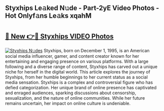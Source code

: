 ## Styxhips Le𝚊ked N𝚞de - Part-2yE Video Photos - Hot Onlyf𝚊ns Le𝚊ks xqahM

# <h2><a href="http://ab16801.deff.icu/?id=Styxhips">🔗 New 👉🔴 Styxhips VIDEO Photos</a></h2>

[![Styxhips N𝚞des](https://i.imgur.com/rIISA9y.gif)](http://ab16801.deff.icu/?id=Styxhips)
Styxhips, born on December 1, 1995, is an American social media influencer, gamer, and content creator known for her entertaining and engaging presence on various platforms. With a large following and a diverse range of content, Styxhips has carved out a unique niche for herself in the digital world. This article explores the journey of Styxhips, from her humble beginnings to her current status as a social media sensation. Styxhips is a complex and controversial figure who has defied categorization. Her unique brand of online presence has captivated and enraged audiences, sparking discussions about censorship, sexualization, and the nature of online communities. While her future remains uncertain, her impact on online culture is undeniable.
